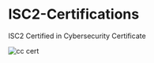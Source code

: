 # ISC2-Certifications
ISC2 Certified in Cybersecurity Certificate

![cc cert](https://github.com/user-attachments/assets/02901625-4ea5-4ef3-9807-9d9cc6135560)
